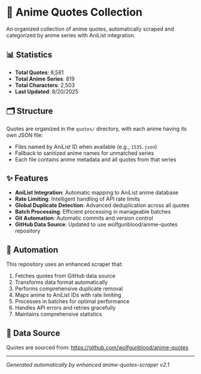 # 🎌 Anime Quotes Collection

An organized collection of anime quotes, automatically scraped and categorized by anime series with AniList integration.

## 📊 Statistics

- **Total Quotes**: 8,581
- **Total Anime Series**: 819
- **Total Characters**: 2,503
- **Last Updated**: 8/20/2025

## 🗂️ Structure

Quotes are organized in the `quotes/` directory, with each anime having its own JSON file:
- Files named by AniList ID when available (e.g., `1535.json`)
- Fallback to sanitized anime names for unmatched series
- Each file contains anime metadata and all quotes from that series

## ✨ Features

- **AniList Integration**: Automatic mapping to AniList anime database
- **Rate Limiting**: Intelligent handling of API rate limits
- **Global Duplicate Detection**: Advanced deduplication across all quotes
- **Batch Processing**: Efficient processing in manageable batches
- **Git Automation**: Automatic commits and version control
- **GitHub Data Source**: Updated to use wolfgunblood/anime-quotes repository

## 🤖 Automation

This repository uses an enhanced scraper that:
1. Fetches quotes from GitHub data source
2. Transforms data format automatically
3. Performs comprehensive duplicate removal
4. Maps anime to AniList IDs with rate limiting
5. Processes in batches for optimal performance
6. Handles API errors and retries gracefully
7. Maintains comprehensive statistics

## 📄 Data Source

Quotes are sourced from: https://github.com/wolfgunblood/anime-quotes

---
*Generated automatically by enhanced anime-quotes-scraper v2.1*
